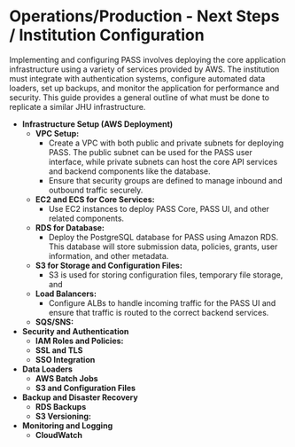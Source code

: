 # Operations/Production - Next Steps / Institution Configuration

Implementing and configuring PASS involves deploying the core application infrastructure using a variety of services 
provided by AWS. The institution must integrate with authentication systems, configure automated data loaders, set up 
backups, and monitor the application for performance and security. This guide provides a general outline of what must be
done to replicate a similar JHU infrastructure. 

* **Infrastructure Setup (AWS Deployment)**
  * **VPC Setup:**
    * Create a VPC with both public and private subnets for deploying PASS. The public subnet can be used for the PASS 
    user interface, while private subnets can host the core API services and backend components like the database.
    * Ensure that security groups are defined to manage inbound and outbound traffic securely.
  * **EC2 and ECS for Core Services:**
      * Use EC2 instances to deploy PASS Core, PASS UI, and other related components.
  * **RDS for Database:**
    * Deploy the PostgreSQL database for PASS using Amazon RDS. This database will store submission data, policies, 
    grants, user information, and other metadata.
  * **S3 for Storage and Configuration Files:**
      * S3 is used for storing configuration files, temporary file storage, and
  * **Load Balancers:**
    * Configure ALBs to handle incoming traffic for the PASS UI and ensure that traffic is routed to the correct backend
    services.
  * **SQS/SNS:**
* **Security and Authentication**
  * **IAM Roles and Policies:**
  * **SSL and TLS**
  * **SSO Integration**
* **Data Loaders**
  * **AWS Batch Jobs**
  * **S3 and Configuration Files**
* **Backup and Disaster Recovery**
  * **RDS Backups**
  * **S3 Versioning:**
* **Monitoring and Logging**
  * **CloudWatch**